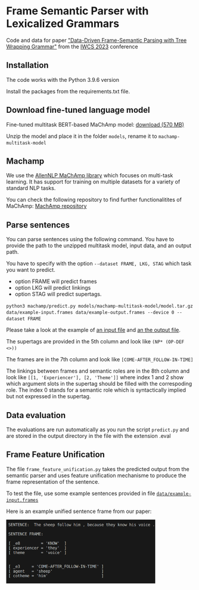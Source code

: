 # Frame Semantic Parser with Lexicalized Grammars

Code and data for paper ["Data-Driven Frame-Semantic Parsing
with Tree Wrapping Grammar"](https://iwcs.pimoid.fr/42.pdf) from the [IWCS 2023](https://iwcs2023.loria.fr/) conference


## Installation

The code works with the Python 3.9.6 version

Install the packages from the requirements.txt file. 


## Download fine-tuned language model

Fine-tuned multitask BERT-based MaChAmp model:	[download (570 MB)](https://drive.google.com/file/d/1netGvKQUzhEVz58DGsW1Soy4LL06AAMv/view?usp=sharing)

Unzip the model and place it in the folder `models`, rename it to `machamp-multitask-model`

## Machamp

We use the [AllenNLP MaChAmp library](https://bitbucket.org/ahmetustunn/mtp/src/master/) which focuses on multi-task learning. It has support for training on multiple datasets for a variety of standard NLP tasks. 

You can check the following repository to find further functionalitites of MaChAmp:
[MachAmp repository](https://bitbucket.org/ahmetustunn/mtp/src/master/)

## Parse sentences

You can parse sentences using the following command. You have to provide the path to the unzipped multitask model, input data, and an output path.

You have to specify with the option `--dataset FRAME, LKG, STAG` which task you want to predict.

- option FRAME will predict frames
- option LKG will predict linkings
- option STAG will predict supertags.

`python3 machamp/predict.py models/machamp-multitask-model/model.tar.gz data/example-input.frames data/example-output.frames --device 0 --dataset FRAME`

Please take a look at the example of [an input file](https://github.com/TaniaBladier/Frame-Semantic-Parser-with-Lexicalized-Grammars/blob/main/data/example-input.frames) and [an the output file](https://github.com/TaniaBladier/Frame-Semantic-Parser-with-Lexicalized-Grammars/blob/main/data/example-output.frames).

The supertags are provided in the 5th column and look like `(NP* (OP-DEF <>))`

The frames are in the 7th column and look like `[COME-AFTER_FOLLOW-IN-TIME]`

The linkings between frames and semantic roles are in the 8th column and look like `[[1, 'Experiencer'], [2, 'Theme']]` where index 1 and 2 show which argument slots in the supertag should be filled with the correspoding role. The index 0 stands for a semantic role which is syntactically implied but not expressed in the supertag.


## Data evaluation

The evaluations are run automatically as you run the script `predict.py` and are stored in the output directory in the file with the extension .eval

## Frame Feature Unification 

The file `frame_feature_unification.py` takes the predicted output from the semantic parser and uses feature unification mechanisme to produce the frame representation of the sentence.

To test the file, use some example sentences provided in file [`data/example-input.frames`](https://github.com/TaniaBladier/Frame-Semantic-Parser-with-Lexicalized-Grammars/blob/main/data/example-input.frames)

Here is an example unified sentence frame from our paper:

<img src="https://github.com/TaniaBladier/Frame-Semantic-Parser-with-Lexicalized-Grammars/blob/main/img/Example-Frame-Representation.png" width="400">




